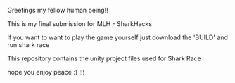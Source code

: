Greetings my fellow human being!!

This is my final submission for  MLH - SharkHacks

If you want to want to play the game yourself just download the 'BUILD' and run shark race

This repository contains the unity project files used for Shark Race

hope you enjoy
peace :) !!!
